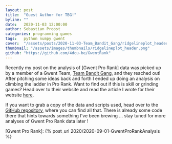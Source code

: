 ```yaml
---
layout: post
title:  "Guest Author for TBG!"
byline: ""
date:   2020-11-03 12:00:00
author: Sebastian Proost
categories: programming games
tags:	python numpy gwent 
cover:  "/assets/posts/2020-11-03-Team_Bandit_Gang/ridgelineplot_header.png"
thumbnail: "/assets/images/thumbnails/ridgelineplot_header.png"
github: "https://github.com/4dcu-be/GwentRank"
---
```


Recently my post on the analysis of [Gwent Pro Rank] data was picked up by a member of a Gwent Team, [Team Bandit Gang],
 and they reached out! After pitching some ideas back and forth I ended up doing an analysis on climbing the ladder in
 Pro Rank. Want to find out if this is skill or grinding games? Head over to their website and read the article I 
 wrote for their website [here](https://teambanditgang.com/climbing-pro-ladder-grind-vs-skill/).
 
If you want to grab a copy of the data and scripts used, head over to the [GitHub repository](https://github.com/4dcu-be/GwentRank),
where you can find all that. There is already some code there that hints towards something I've been brewing ... stay tuned
for more analyses of Gwent Pro Rank data later !


[Team Bandit Gang]: https://teambanditgang.com/
[Gwent Pro Rank]: {% post_url 2020/2020-09-01-GwentProRankAnalysis %}
